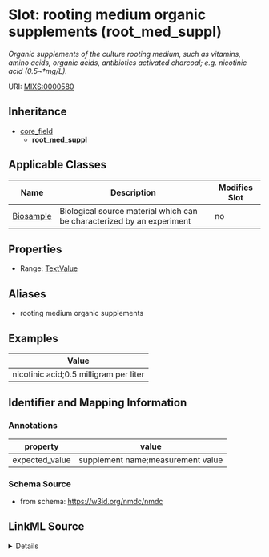 # Slot: rooting medium organic supplements (root_med_suppl)


_Organic supplements of the culture rooting medium, such as vitamins, amino acids, organic acids, antibiotics activated charcoal; e.g. nicotinic acid (0.5¬†mg/L)._



URI: [MIXS:0000580](https://w3id.org/mixs/0000580)




## Inheritance

* [core_field](core_field.md)
    * **root_med_suppl**





## Applicable Classes

| Name | Description | Modifies Slot |
| --- | --- | --- |
[Biosample](Biosample.md) | Biological source material which can be characterized by an experiment |  no  |







## Properties

* Range: [TextValue](TextValue.md)



## Aliases


* rooting medium organic supplements




## Examples

| Value |
| --- |
| nicotinic acid;0.5 milligram per liter |

## Identifier and Mapping Information





### Annotations

| property | value |
| --- | --- |
| expected_value | supplement name;measurement value || preferred_unit | milligram per liter || occurrence | 1 |



### Schema Source


* from schema: https://w3id.org/nmdc/nmdc




## LinkML Source

<details>
```yaml
name: root_med_suppl
annotations:
  expected_value:
    tag: expected_value
    value: supplement name;measurement value
  preferred_unit:
    tag: preferred_unit
    value: milligram per liter
  occurrence:
    tag: occurrence
    value: '1'
description: Organic supplements of the culture rooting medium, such as vitamins,
  amino acids, organic acids, antibiotics activated charcoal; e.g. nicotinic acid
  (0.5¬†mg/L).
title: rooting medium organic supplements
examples:
- value: nicotinic acid;0.5 milligram per liter
from_schema: https://w3id.org/nmdc/nmdc
aliases:
- rooting medium organic supplements
rank: 1000
is_a: core field
string_serialization: '{text};{float} {unit}'
slot_uri: MIXS:0000580
multivalued: false
alias: root_med_suppl
domain_of:
- Biosample
range: TextValue

```
</details>